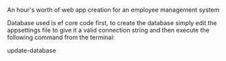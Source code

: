 An hour's worth of web app creation for an employee management system

Database used is ef core code first, to create the database simply edit the appsettings file to give it a valid connection string and then execute the following command from the terminal:

update-database

